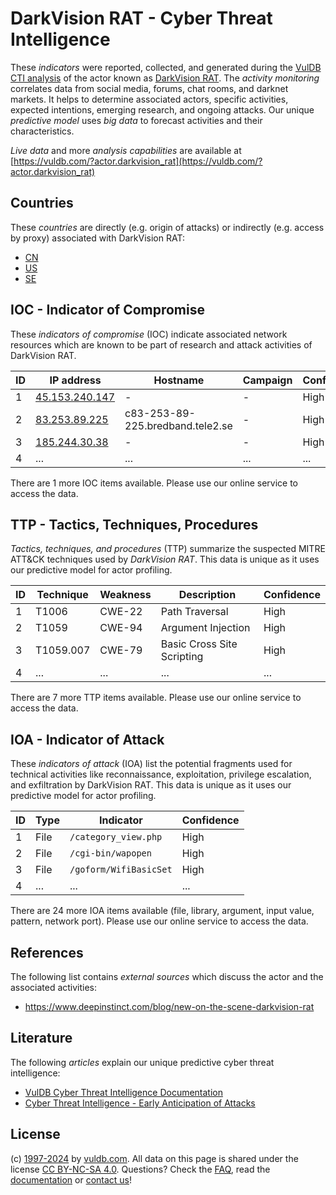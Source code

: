 # DarkVision RAT - Cyber Threat Intelligence

These _indicators_ were reported, collected, and generated during the [VulDB CTI analysis](https://vuldb.com/?kb.cti) of the actor known as [DarkVision RAT](https://vuldb.com/?actor.darkvision_rat). The _activity monitoring_ correlates data from social media, forums, chat rooms, and darknet markets. It helps to determine associated actors, specific activities, expected intentions, emerging research, and ongoing attacks. Our unique _predictive model_ uses _big data_ to forecast activities and their characteristics.

_Live data_ and more _analysis capabilities_ are available at [https://vuldb.com/?actor.darkvision_rat](https://vuldb.com/?actor.darkvision_rat)

## Countries

These _countries_ are directly (e.g. origin of attacks) or indirectly (e.g. access by proxy) associated with DarkVision RAT:

* [CN](https://vuldb.com/?country.cn)
* [US](https://vuldb.com/?country.us)
* [SE](https://vuldb.com/?country.se)

## IOC - Indicator of Compromise

These _indicators of compromise_ (IOC) indicate associated network resources which are known to be part of research and attack activities of DarkVision RAT.

ID | IP address | Hostname | Campaign | Confidence
-- | ---------- | -------- | -------- | ----------
1 | [45.153.240.147](https://vuldb.com/?ip.45.153.240.147) | - | - | High
2 | [83.253.89.225](https://vuldb.com/?ip.83.253.89.225) | c83-253-89-225.bredband.tele2.se | - | High
3 | [185.244.30.38](https://vuldb.com/?ip.185.244.30.38) | - | - | High
4 | ... | ... | ... | ...

There are 1 more IOC items available. Please use our online service to access the data.

## TTP - Tactics, Techniques, Procedures

_Tactics, techniques, and procedures_ (TTP) summarize the suspected MITRE ATT&CK techniques used by _DarkVision RAT_. This data is unique as it uses our predictive model for actor profiling.

ID | Technique | Weakness | Description | Confidence
-- | --------- | -------- | ----------- | ----------
1 | T1006 | CWE-22 | Path Traversal | High
2 | T1059 | CWE-94 | Argument Injection | High
3 | T1059.007 | CWE-79 | Basic Cross Site Scripting | High
4 | ... | ... | ... | ...

There are 7 more TTP items available. Please use our online service to access the data.

## IOA - Indicator of Attack

These _indicators of attack_ (IOA) list the potential fragments used for technical activities like reconnaissance, exploitation, privilege escalation, and exfiltration by DarkVision RAT. This data is unique as it uses our predictive model for actor profiling.

ID | Type | Indicator | Confidence
-- | ---- | --------- | ----------
1 | File | `/category_view.php` | High
2 | File | `/cgi-bin/wapopen` | High
3 | File | `/goform/WifiBasicSet` | High
4 | ... | ... | ...

There are 24 more IOA items available (file, library, argument, input value, pattern, network port). Please use our online service to access the data.

## References

The following list contains _external sources_ which discuss the actor and the associated activities:

* https://www.deepinstinct.com/blog/new-on-the-scene-darkvision-rat

## Literature

The following _articles_ explain our unique predictive cyber threat intelligence:

* [VulDB Cyber Threat Intelligence Documentation](https://vuldb.com/?kb.cti)
* [Cyber Threat Intelligence - Early Anticipation of Attacks](https://www.scip.ch/en/?labs.20201022)

## License

(c) [1997-2024](https://vuldb.com/?kb.changelog) by [vuldb.com](https://vuldb.com/?kb.about). All data on this page is shared under the license [CC BY-NC-SA 4.0](https://creativecommons.org/licenses/by-nc-sa/4.0/). Questions? Check the [FAQ](https://vuldb.com/?kb.faq), read the [documentation](https://vuldb.com/?kb) or [contact us](https://vuldb.com/?contact)!
